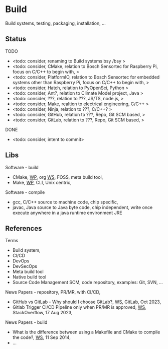 # Build

Build systems, testing, packaging, installation, ...

## Status
TODO
* <todo: consider, renaming to Build systems bsy /bsy >
* <todo: consider, CMake, relation to Bosch Sensortec for Raspberry Pi, focus on C/C++ to begin with, >
* <todo: consider, PlatformIO, relation to Bosch Sensortec for embedded systems other than Raspberry Pi, focus on C/C++ to begin with,  >
* <todo: consider, Hatch, relation to PyOpenSci, Python >
* <todo: consider, Ant?, relation to Climate Model project, Java >
* <todo: consider, ???, relation to ???, JS/TS, node.js, >
* <todo: consider, Make, realtion to electrical engineering, C/C++ >
* <todo: consider, Ninja, relation to ???, C/C++? >
* <todo: consider, GitHub, relation to ???, Repo, Git SCM based, >
* <todo: consider, GitLab, relation to ???, Repo, Git SCM based, >

DONE
* <todo: consider, intent to commit>

## Libs

Software - build
* CMake, [WP](https://en.wikipedia.org/wiki/CMake), org [WS](https://cmake.org/), FOSS, meta build tool, 
* Make, [WP](https://en.wikipedia.org/wiki/Make_(software)), CLI, Unix centric, 

Software - compile
* gcc, C/C++ source to machine code, chip specific, 
* javac, Java source to Java byte code, chip independent, write once execute anywhere in a java runtime environment JRE

## References 

Terms
* Build system, 
* CI/CD
* DevOps
* DevSecOps
* Meta build tool
* Native build tool
* Source Code Management SCM, code repository, examples: Git, SVN, ...

News Papers - repository, PR/MR, with CI/CD,  
* GitHub vs GitLab - Why should I choose GitLab?, [WS](https://forum.gitlab.com/t/github-vs-gitlab-why-should-i-choose-gitlab/93945), GitLab, Oct 2023, 
* Gitlab Trigger CI/CD Pipeline only when PR/MR is approved, [WS](https://stackoverflow.com/questions/76921635/gitlab-trigger-ci-cd-pipeline-only-when-pr-mr-is-approved), StackOverflow, 17 Aug 2023, 

News Papers - build
* What is the difference between using a Makefile and CMake to compile the code?, [WS](https://stackoverflow.com/questions/25789644/what-is-the-difference-between-using-a-makefile-and-cmake-to-compile-the-code), 11 Sep 2014, 
* ...